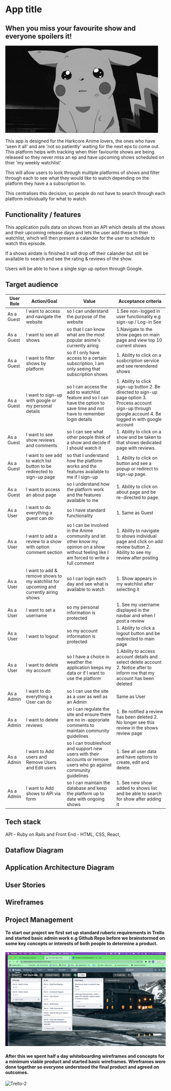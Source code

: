 # App title 



## When you miss your favourite show and everyone spoilers it!
![Trello-1](docs/Sad-Pika.gif)

This app is designed for the Harkcore Anime lovers, the ones who have 'seen it all' and are 'not so patiently' waiting for the next eps to come out. This platform helps with tracking when thier faviourite shows are being released so they never miss an ep and have upcoming shows scheduled on thier 'my weekly watchlist' 

This will allow users to look through mulitple platforms of shows and filter through each to see what they would like to watch depending on the platform they have a a subscription to. 

This centralises this decision, so people do not have to search through each platform individually for what to watch. 

## Functionality / features
This application pulls data on shows from an API which details all the shows and their upcoming release days and lets the user add these to thier watchlist, which will then present a calander for the user to schedule to watch this episode. 

If a shows airdate is finished it will drop off their calander but still be available to search and see the rating & reviews of the show.  

Users will be able to have a single sign up option through Google. 

## Target audience
|User Role     | Action/Goal                                                  |Value                                 | Acceptance criteria|
|------------|----------------------------------------------------------------|--------------------------------------|--------------------|
| As a Guest | I want to access and navigate the website                      |so I can understand the purpose of the website                                                                  |1.See non-logged in user functionality e.g sign-up / Log-in See
| As a Guest | I want to see all shows                                        |so that I can know what are the most popular anime's currently airing                                           |1.Navigate to the show pages on main page and view top 10 current shows
| As a Guest | I want to filter shows by platform                             |so if I only have access to a certain subscription, I am only seeing that subscription shows                    |1. Ability to click on a susbcription service and see rerendered shows
| As a Guest | I want to sign-up with google or my personal details           |so I can access the add to watchlist feature and so I can have the option to save time and not have to remember login details | 1. Ability to click sign-up button 2. Be directed to sign-up page option 3. Process account sign-up through google account 4. Be logged in with google account
| As a Guest | I want to see show reviews and comments                        |so I can see what other people think of a show and decide if I should watch it                                  | 1. Ability to click on a show and be taken to that shows dedicated page with reviews.
| As a Guest | I want to see add to watch list button to be redirected to sign-up page | so that I understand how the platform works and the features available to me if I sign-up             | 1. Ability to click on button and see a popup or redirect to sign-up page. 
| As a Guest | I want to access an about page                                 | so I understand how the platform work and the features available to me | 1. Ability to click on about page and be re-directed to page. 
| As a User  | I want to do everything a guest can do                         | so I have standard functionality | 1. Same as Guest
| As a User  | I want to add a review to a show with option comment section   | so I can be involved in the Anime community and let other know my opinion on a show without feeling like I am forced to write a full comment | 1. Ability to navigate to shows individual page and click on add review button 2. Ability to see my review after posting
| As a User  | I want to add & remove shows to my watchlist for upcoming and currently airing shows | so I can login each day and see what is available to watch |1. Show appears in my watchlist after selecting it
| As a User  | I want to set a username                                       | so my personal information is protected | 1. See my username displayed in the navbar and when I post a review
| As a User  | I want to logout                                               | so my account information is protected | 1. Ability to click a logout button and be redirected to main page
| As a User  | I want to delete my account                                    | so I have a choice in weather the application keeps my data or if I want to use the platform | 1.Ability to access account details and select delete account 2. Notice after to inform me that my account has been deleted
| As a Admin | I want to do everything a User can do                          | so I can use the site as a user as well as an Admin | Same as User
| As a Admin | I want to delete reviews                                       | so I can regulate the site and ensure there are no in-approriate comments to maintain community guidelines | 1. Be notified a review has been deleted 2. No longer see this review in the shows review page
| As a Admin | I want to Add users and Remove Users and Edit users            | so I can troubleshoot and support new users with their accounts or remove users who go against community guidelines | 1. See all user data and have options to create, edit and delete. 
| As a Admin | I want to Add shows to API via form                            | so I can maintain the database and keep the platform up to date with ongoing shows | 1. See new show added to shows list and be able to search for show after adding it



## Tech stack
API - Ruby on Rails and Front End - HTML, CSS, React, 

## Dataflow Diagram

## Application Architecture Diagram

## User Stories

## Wireframes

## Project Management

#### To start our project we first set up standard ruberic requirements in Trello and started basic admin work e.g Github Repo before we brainstormed on some key concepts or interests of both people to determine a product. 

![Trello-1](docs/Trello-boards/Trello-1.png)

#### After this we spent half a day whiteboarding wireframes and concepts for a minimum viable product and started basic wireframes. Wireframes were done together so everyone understood the final product and agreed on outcomes. 

![Trello-2](docs/Trello-boards/Trello-2.png)